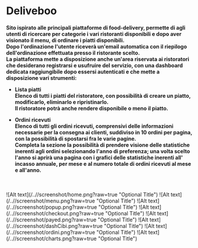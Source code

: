 <h1>Deliveboo</h1>

<h4> Sito ispirato alle principali piattaforme di food-delivery, permette di agli utenti di ricercare per categorie i vari ristoranti disponibili e dopo aver visionato il menu, di ordinare i piatti disponibili. <br>
Dopo l'ordinazione l'utente riceverà un'email automatica con il riepilogo dell'ordinazione effettuata presso il ristorante scelto.
 <br>
La piattaforma mette a disposizione anche un'area riservata ai ristoratori che desiderano registrarsi e usufruire del servizio, con una dashboard dedicata raggiungibile dopo essersi autenticati e che mette a disposizione vari strumenti:

- Lista piatti  <br>
  Elenco di tutti i piatti del ristoratore, con possibilità di creare un piatto, modificarlo, eliminarlo e ripristinarlo.  <br>
  Il ristoratore potrà anche rendere disponibile o meno il piatto.
  
- Ordini ricevuti  <br>
  Elenco di tutti gli ordini ricevuti, comprensivi delle informazioni necessarie per la consegna ai clienti, suddiviso in 10 ordini per pagina, con la possibilità     di spostarsi fra le varie pagine.  <br>
  Completa la sezione la possibilità di prendere visione delle statistiche inerenti agli ordini selezionando l'anno di preferenza; una volta scelto l'anno si aprirà   una pagina con i grafici delle statistiche inerenti all' incasso annuale, per mese e al numero totale di ordini ricevuti al mese e all'anno.
  
</h4>  

<br>

![Alt text](/../<branch screenshots>/screenshot/home.png?raw=true "Optional Title")
![Alt text](/../<branch screenshots>/screenshot/menu.png?raw=true "Optional Title")
![Alt text](/../<branch screenshots>/screenshot/popup.png?raw=true "Optional Title")
![Alt text](/../<branch screenshots>/screenshot/checkout.png?raw=true "Optional Title")
![Alt text](/../<branch screenshots>/screenshot/payed.png?raw=true "Optional Title")
![Alt text](/../<branch screenshots>/screenshot/dashCibi.png?raw=true "Optional Title")
![Alt text](/../<branch screenshots>/screenshot/ordini.png?raw=true "Optional Title")
![Alt text](/../<branch screenshots>/screenshot/charts.png?raw=true "Optional Title")
